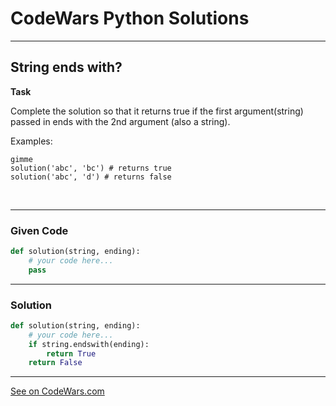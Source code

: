 # CodeWars Python Solutions

---

## String ends with?

**Task**

Complete the solution so that it returns true if the first argument(string) passed in ends with the 2nd argument (also a string).

Examples:
```
gimme
solution('abc', 'bc') # returns true
solution('abc', 'd') # returns false
```
<br>

---

### Given Code


```python
def solution(string, ending):
    # your code here...
    pass
```

---

### Solution


```python
def solution(string, ending):
    # your code here...
    if string.endswith(ending):
        return True
    return False
```


---


[See on CodeWars.com](https://www.codewars.com/kata/51f2d1cafc9c0f745c00037d/train/python)
